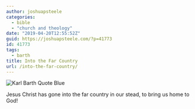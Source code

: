 ```yaml
---
author: joshuapsteele
categories:
  - bible
  - "church and theology"
date: "2019-04-20T12:55:52Z"
guid: https://joshuapsteele.com/?p=41773
id: 41773
tags:
  - barth
title: Into the Far Country
url: /into-the-far-country/
---
```


![Karl Barth Quote Blue](https://joshuapsteele.com/wp-content/uploads/2019/04/Karl-Barth-Quote-Blue.png "Karl Barth Quote Blue.png")

Jesus Christ has gone into the far country in our stead, to bring us home to God!